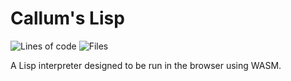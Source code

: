 # Callum's Lisp

![Lines of code](https://img.shields.io/tokei/lines/github/Callum-Irving/callums-lisp?style=for-the-badge)
![Files](https://img.shields.io/github/directory-file-count/Callum-Irving/callums-lisp/src?style=for-the-badge)

A Lisp interpreter designed to be run in the browser using WASM.

